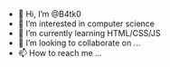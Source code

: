 - 👋 Hi, I’m @B4tk0
- 👀 I’m interested in computer science
- 🌱 I’m currently learning HTML/CSS/JS
- 💞️ I’m looking to collaborate on ...
- 📫 How to reach me ...

<!---
B4tk0/B4tk0 is a ✨ special ✨ repository because its `README.md` (this file) appears on your GitHub profile.
You can click the Preview link to take a look at your changes.
--->
